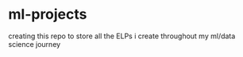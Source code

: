 # ml-projects

creating this repo to store all the ELPs i create throughout my ml/data science journey
